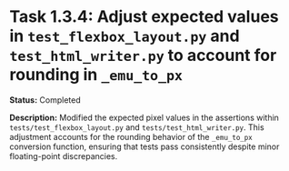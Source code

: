 # Task 1.3.4: Adjust expected values in `test_flexbox_layout.py` and `test_html_writer.py` to account for rounding in `_emu_to_px`

**Status:** Completed

**Description:**
Modified the expected pixel values in the assertions within `tests/test_flexbox_layout.py` and `tests/test_html_writer.py`. This adjustment accounts for the rounding behavior of the `_emu_to_px` conversion function, ensuring that tests pass consistently despite minor floating-point discrepancies.
